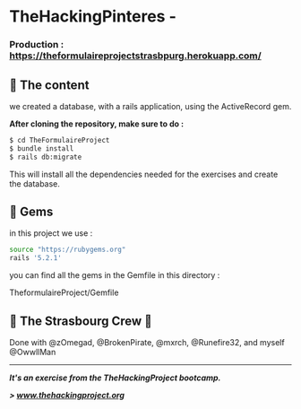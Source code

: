 # TheHackingPinteres - 
### Production : https://theformulaireprojectstrasbpurg.herokuapp.com/
## 📰 The content

we created a database, with a rails application, using the ActiveRecord gem.

**After cloning the repository, make sure to do :**

```sh
$ cd TheFormulaireProject
$ bundle install
$ rails db:migrate
```
This will install all the dependencies needed for the exercises and create the database.


## 💎 Gems

in this project we use : 

```sh
source "https://rubygems.org"
rails '5.2.1'
```

you can find all the gems in the Gemfile in this directory : 

TheformulaireProject/Gemfile

## :european_post_office: The Strasbourg Crew 💪
Done with @zOmegad, @BrokenPirate, @mxrch, @Runefire32, and myself @OwwllMan

<hr>

***It's an exercise from the TheHackingProject bootcamp.***

***> www.thehackingproject.org***
